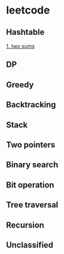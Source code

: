# leetcode
## Hashtable
[1. two sums](https://github.com/yc65/lc/blob/master/1.two-sum.py)
## DP
## Greedy
## Backtracking
## Stack
## Two pointers
## Binary search
## Bit operation
## Tree traversal
## Recursion 
## Unclassified

